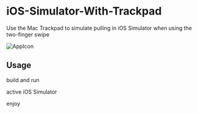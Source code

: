 # iOS-Simulator-With-Trackpad
Use the Mac Trackpad to simulate pulling in iOS Simulator when using the two-finger swipe

![AppIcon](https://raw.githubusercontent.com/miku1958/iOS-Simulator-With-Trackpad/master/iOS%20Simulator%20With%20Trackpad/Assets.xcassets/AppIcon.appiconset/AppIcon.png)

## Usage

build and run

active iOS Simulator

enjoy

